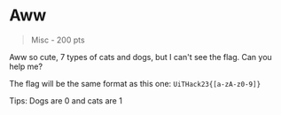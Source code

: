# Aww
>
> Misc - 200 pts

Aww so cute, 7 types of cats and dogs, but I can't see the flag. Can you help me?

The flag will be the same format as this one: `UiTHack23{[a-zA-z0-9]}`

Tips: Dogs are 0 and cats are 1

